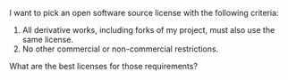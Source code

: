 I want to pick an open software source license with the following criteria:
1. All derivative works, including forks of my project, must also use the same license.
2. No other commercial or non-commercial restrictions. 

What are the best licenses for those requirements? 
